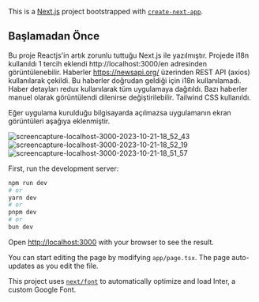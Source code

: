 This is a [Next.js](https://nextjs.org/) project bootstrapped with [`create-next-app`](https://github.com/vercel/next.js/tree/canary/packages/create-next-app).

## Başlamadan Önce

Bu proje Reactjs'in artık zorunlu tuttuğu Next.js ile yazılmıştır.
Projede i18n kullanıldı 1 tercih eklendi http://localhost:3000/en adresinden görüntülenebilir.
Haberler https://newsapi.org/ üzerinden REST API (axios) kullanılarak çekildi. Bu haberler doğrudan geldiği için i18n kullanılamadı.
Haber detayları redux kullanılarak tüm uygulamaya dağıtıldı. Bazı haberler manuel olarak görüntülendi dilenirse değiştirilebilir.
Tailwind CSS kullanıldı.

Eğer uygulama kurulduğu bilgisayarda açılmazsa uygulamanın ekran görüntüleri aşağıya eklenmiştir.

![screencapture-localhost-3000-2023-10-21-18_52_43](https://github.com/mcem1kurt/HITATEKCase/assets/105525696/a13f3176-5a43-4538-bda6-fca4d90957a0)
![screencapture-localhost-3000-2023-10-21-18_52_19](https://github.com/mcem1kurt/HITATEKCase/assets/105525696/57a42883-d0a0-4283-89ef-1e8a0d4b0aae)
![screencapture-localhost-3000-2023-10-21-18_51_57](https://github.com/mcem1kurt/HITATEKCase/assets/105525696/2a63cf09-f049-4c44-9a07-e0b8538bf857)

First, run the development server:

```bash
npm run dev
# or
yarn dev
# or
pnpm dev
# or
bun dev
```

Open [http://localhost:3000](http://localhost:3000) with your browser to see the result.

You can start editing the page by modifying `app/page.tsx`. The page auto-updates as you edit the file.

This project uses [`next/font`](https://nextjs.org/docs/basic-features/font-optimization) to automatically optimize and load Inter, a custom Google Font.
